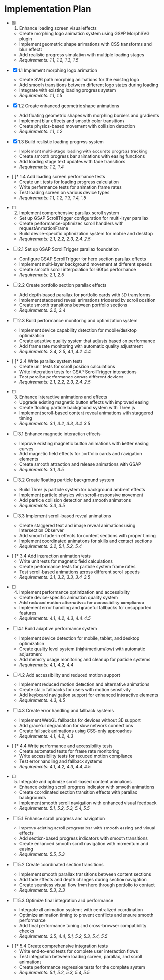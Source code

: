 # Implementation Plan

- [x] 1. Enhance loading screen visual effects
  - Create morphing logo animation system using GSAP MorphSVG plugin
  - Implement geometric shape animations with CSS transforms and blur effects
  - Add realistic progress simulation with multiple loading stages
  - _Requirements: 1.1, 1.2, 1.3, 1.5_

- [x] 1.1 Implement morphing logo animation
  - Create SVG path morphing animations for the existing logo
  - Add smooth transitions between different logo states during loading
  - Integrate with existing loading progress system
  - _Requirements: 1.1, 1.5_

- [x] 1.2 Create enhanced geometric shape animations
  - Add floating geometric shapes with morphing borders and gradients
  - Implement blur effects and smooth color transitions
  - Create physics-based movement with collision detection
  - _Requirements: 1.1, 1.2_

- [x] 1.3 Build realistic loading progress system
  - Implement multi-stage loading with accurate progress tracking
  - Create smooth progress bar animations with easing functions
  - Add loading stage text updates with fade transitions
  - _Requirements: 1.2, 1.4_

- [ ]* 1.4 Add loading screen performance tests
  - Create unit tests for loading progress calculation
  - Write performance tests for animation frame rates
  - Test loading screen on various device types
  - _Requirements: 1.1, 1.2, 1.3, 1.4, 1.5_

- [ ] 2. Implement comprehensive parallax scroll system
  - Set up GSAP ScrollTrigger configuration for multi-layer parallax
  - Create performance-optimized scroll handlers with requestAnimationFrame
  - Build device-specific optimization system for mobile and desktop
  - _Requirements: 2.1, 2.2, 2.3, 2.4, 2.5_

- [ ] 2.1 Set up GSAP ScrollTrigger parallax foundation
  - Configure GSAP ScrollTrigger for hero section parallax effects
  - Implement multi-layer background movement at different speeds
  - Create smooth scroll interpolation for 60fps performance
  - _Requirements: 2.1, 2.5_

- [ ] 2.2 Create portfolio section parallax effects
  - Add depth-based parallax for portfolio cards with 3D transforms
  - Implement staggered reveal animations triggered by scroll position
  - Create smooth transitions between portfolio sections
  - _Requirements: 2.2, 3.4_

- [ ] 2.3 Build performance monitoring and optimization system
  - Implement device capability detection for mobile/desktop optimization
  - Create adaptive quality system that adjusts based on performance
  - Add frame rate monitoring with automatic quality adjustment
  - _Requirements: 2.4, 2.5, 4.1, 4.2, 4.4_

- [ ]* 2.4 Write parallax system tests
  - Create unit tests for scroll position calculations
  - Write integration tests for GSAP ScrollTrigger interactions
  - Test parallax performance across different devices
  - _Requirements: 2.1, 2.2, 2.3, 2.4, 2.5_

- [ ] 3. Enhance interactive animations and effects
  - Upgrade existing magnetic button effects with improved easing
  - Create floating particle background system with Three.js
  - Implement scroll-based content reveal animations with staggered timing
  - _Requirements: 3.1, 3.2, 3.3, 3.4, 3.5_

- [ ] 3.1 Enhance magnetic interaction effects
  - Improve existing magnetic button animations with better easing curves
  - Add magnetic field effects for portfolio cards and navigation elements
  - Create smooth attraction and release animations with GSAP
  - _Requirements: 3.1, 3.5_

- [ ] 3.2 Create floating particle background system
  - Build Three.js particle system for background ambient effects
  - Implement particle physics with scroll-responsive movement
  - Add particle collision detection and smooth animations
  - _Requirements: 3.3, 3.5_

- [ ] 3.3 Implement scroll-based reveal animations
  - Create staggered text and image reveal animations using Intersection Observer
  - Add smooth fade-in effects for content sections with proper timing
  - Implement coordinated animations for skills and contact sections
  - _Requirements: 3.2, 5.1, 5.2, 5.4_

- [ ]* 3.4 Add interaction animation tests
  - Write unit tests for magnetic field calculations
  - Create performance tests for particle system frame rates
  - Test scroll-based animations across different scroll speeds
  - _Requirements: 3.1, 3.2, 3.3, 3.4, 3.5_

- [ ] 4. Implement performance optimization and accessibility
  - Create device-specific animation quality system
  - Add reduced motion alternatives for accessibility compliance
  - Implement error handling and graceful fallbacks for unsupported features
  - _Requirements: 4.1, 4.2, 4.3, 4.4, 4.5_

- [ ] 4.1 Build adaptive performance system
  - Implement device detection for mobile, tablet, and desktop optimization
  - Create quality level system (high/medium/low) with automatic adjustment
  - Add memory usage monitoring and cleanup for particle systems
  - _Requirements: 4.1, 4.2, 4.4_

- [ ] 4.2 Add accessibility and reduced motion support
  - Implement reduced motion detection and alternative animations
  - Create static fallbacks for users with motion sensitivity
  - Add keyboard navigation support for enhanced interactive elements
  - _Requirements: 4.3, 4.5_

- [ ] 4.3 Create error handling and fallback systems
  - Implement WebGL fallbacks for devices without 3D support
  - Add graceful degradation for slow network connections
  - Create fallback animations using CSS-only approaches
  - _Requirements: 4.1, 4.2, 4.3_

- [ ]* 4.4 Write performance and accessibility tests
  - Create automated tests for frame rate monitoring
  - Write accessibility tests for reduced motion compliance
  - Test error handling and fallback systems
  - _Requirements: 4.1, 4.2, 4.3, 4.4, 4.5_

- [ ] 5. Integrate and optimize scroll-based content animations
  - Enhance existing scroll progress indicator with smooth animations
  - Create coordinated section transition effects with parallax backgrounds
  - Implement smooth scroll navigation with enhanced visual feedback
  - _Requirements: 5.1, 5.2, 5.3, 5.4, 5.5_

- [ ] 5.1 Enhance scroll progress and navigation
  - Improve existing scroll progress bar with smooth easing and visual effects
  - Add section-based progress indicators with smooth transitions
  - Create enhanced smooth scroll navigation with momentum and easing
  - _Requirements: 5.5, 5.3_

- [ ] 5.2 Create coordinated section transitions
  - Implement smooth parallax transitions between content sections
  - Add fade effects and depth changes during section navigation
  - Create seamless visual flow from hero through portfolio to contact
  - _Requirements: 5.3, 2.3_

- [ ] 5.3 Optimize final integration and performance
  - Integrate all animation systems with centralized coordination
  - Optimize animation timing to prevent conflicts and ensure smooth performance
  - Add final performance tuning and cross-browser compatibility checks
  - _Requirements: 3.5, 4.4, 5.1, 5.2, 5.3, 5.4, 5.5_

- [ ]* 5.4 Create comprehensive integration tests
  - Write end-to-end tests for complete user interaction flows
  - Test integration between loading screen, parallax, and scroll animations
  - Create performance regression tests for the complete system
  - _Requirements: 5.1, 5.2, 5.3, 5.4, 5.5_